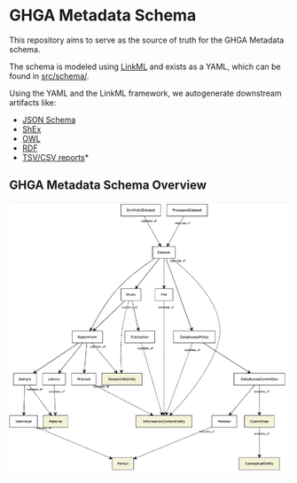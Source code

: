 # GHGA Metadata Schema

This repository aims to serve as the source of truth for the GHGA Metadata schema.

The schema is modeled using [LinkML](https://github.com/biolink/biolinkml/) and exists
as a YAML, which can be found in [src/schema/](src/schema/ghga.yaml).

Using the YAML and the LinkML framework, we autogenerate downstream artifacts like:

- [JSON Schema](jsonschema/ghga.schema.json)
- [ShEx](shex/ghga.shex)
- [OWL](owl/ghga.owl.ttl)
- [RDF](rdf/ghga.rdf)
- [TSV/CSV reports](csv/)*


## GHGA Metadata Schema Overview

![GHGA Metadata Schema](ghga-overview.png "GHGA Metadata Schema")


